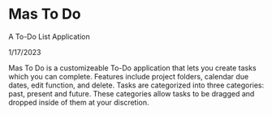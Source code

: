 # Mas To Do
A To-Do List Application

1/17/2023

Mas To Do is a customizeable To-Do application that lets you create tasks which you can complete. Features include project folders, calendar due dates, edit function, and delete. Tasks are categorized into three categories: past, present and future. These categories allow tasks to be dragged and dropped inside of them at your discretion.
